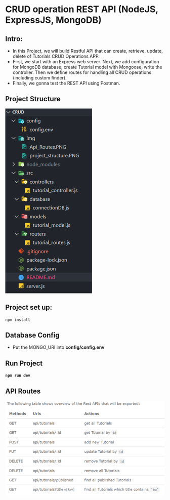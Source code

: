 # CRUD operation REST API (NodeJS, ExpressJS, MongoDB)

## Intro:

- In this Project, we will build Restful API that can create, retrieve, update, delete of Tutorials CRUD Operations APP.
- First, we start with an Express web server. Next, we add configuration for MongoDB database, create Tutorial model with Mongoose, write the controller. Then we define routes for handling all CRUD operations (including custom finder).
- Finally, we gonna test the REST API using Postman.

## Project Structure

![Project_Structure](img/project_structure.PNG)

## Project set up:

```
npm install
```

## Database Config

- Put the MONGO_URI into <b>config/config.env<b>

## Run Project

```
npm run dev
```

## API Routes

![API_ROUTES](img/Api_Routes.PNG)

